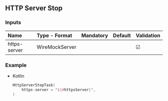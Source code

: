 ## HTTP Server Stop

### Inputs

| Name          | Type - Format   | Mandatory | Default | Validation |
|:--------------|:----------------|:----------|:--------|:-----------|
| https-server  | WireMockServer  |           |         | &#9745;    |

### Example

* Kotlin
    ``` kotlin
    HttpServerStopTask(
        https-server = "${#httpsServer}",
    )
    ```

